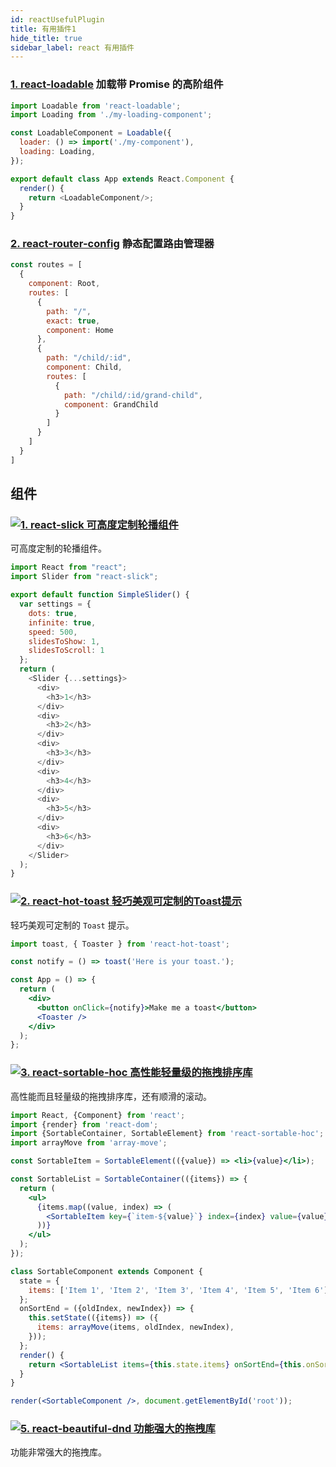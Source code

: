 ```yaml
---
id: reactUsefulPlugin
title: 有用插件1
hide_title: true
sidebar_label: react 有用插件
---
```


### [1. react-loadable](https://github.com/jamiebuilds/react-loadable#readme) 加载带 Promise 的高阶组件

```javascript
import Loadable from 'react-loadable';
import Loading from './my-loading-component';

const LoadableComponent = Loadable({
  loader: () => import('./my-component'),
  loading: Loading,
});

export default class App extends React.Component {
  render() {
    return <LoadableComponent/>;
  }
}
```

### [2. react-router-config](https://github.com/ReactTraining/react-router/tree/master/packages/react-router-config) 静态配置路由管理器

```javascript
const routes = [
  {
    component: Root,
    routes: [
      {
        path: "/",
        exact: true,
        component: Home
      },
      {
        path: "/child/:id",
        component: Child,
        routes: [
          {
            path: "/child/:id/grand-child",
            component: GrandChild
          }
        ]
      }
    ]
  }
]
```

## 组件

### [![1. react-slick 可高度定制轮播组件](https://img.shields.io/github/stars/akiran/react-slick?label=react-slick&style=social)](https://github.com/akiran/react-slick)

可高度定制的轮播组件。

```javascript
import React from "react";
import Slider from "react-slick";

export default function SimpleSlider() {
  var settings = {
    dots: true,
    infinite: true,
    speed: 500,
    slidesToShow: 1,
    slidesToScroll: 1
  };
  return (
    <Slider {...settings}>
      <div>
        <h3>1</h3>
      </div>
      <div>
        <h3>2</h3>
      </div>
      <div>
        <h3>3</h3>
      </div>
      <div>
        <h3>4</h3>
      </div>
      <div>
        <h3>5</h3>
      </div>
      <div>
        <h3>6</h3>
      </div>
    </Slider>
  );
}
```

### [![2. react-hot-toast 轻巧美观可定制的Toast提示](https://img.shields.io/github/stars/timolins/react-hot-toast?label=react-hot-toast&style=social)](https://github.com/timolins/react-hot-toast)

轻巧美观可定制的 `Toast` 提示。

```jsx
import toast, { Toaster } from 'react-hot-toast';

const notify = () => toast('Here is your toast.');

const App = () => {
  return (
    <div>
      <button onClick={notify}>Make me a toast</button>
      <Toaster />
    </div>
  );
};
```

### [![3. react-sortable-hoc 高性能轻量级的拖拽排序库](https://img.shields.io/github/stars/clauderic/react-sortable-hoc?label=react-sortable-hoc&style=social)](https://github.com/clauderic/react-sortable-hoc)

高性能而且轻量级的拖拽排序库，还有顺滑的滚动。

```jsx
import React, {Component} from 'react';
import {render} from 'react-dom';
import {SortableContainer, SortableElement} from 'react-sortable-hoc';
import arrayMove from 'array-move';

const SortableItem = SortableElement(({value}) => <li>{value}</li>);

const SortableList = SortableContainer(({items}) => {
  return (
    <ul>
      {items.map((value, index) => (
        <SortableItem key={`item-${value}`} index={index} value={value} />
      ))}
    </ul>
  );
});

class SortableComponent extends Component {
  state = {
    items: ['Item 1', 'Item 2', 'Item 3', 'Item 4', 'Item 5', 'Item 6'],
  };
  onSortEnd = ({oldIndex, newIndex}) => {
    this.setState(({items}) => ({
      items: arrayMove(items, oldIndex, newIndex),
    }));
  };
  render() {
    return <SortableList items={this.state.items} onSortEnd={this.onSortEnd} />;
  }
}

render(<SortableComponent />, document.getElementById('root'));
```

### [![5. react-beautiful-dnd 功能强大的拖拽库](https://img.shields.io/github/stars/atlassian/react-beautiful-dnd?label=react-beautiful-dnd&style=social)](https://github.com/atlassian/react-beautiful-dnd)

功能非常强大的拖拽库。
